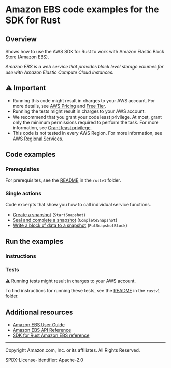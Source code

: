 # Amazon EBS code examples for the SDK for Rust

## Overview

Shows how to use the AWS SDK for Rust to work with Amazon Elastic Block Store (Amazon EBS).

<!--custom.overview.start-->
<!--custom.overview.end-->

_Amazon EBS is a web service that provides block level storage volumes for use with Amazon Elastic Compute Cloud instances._

## ⚠ Important

* Running this code might result in charges to your AWS account. For more details, see [AWS Pricing](https://aws.amazon.com/pricing/) and [Free Tier](https://aws.amazon.com/free/).
* Running the tests might result in charges to your AWS account.
* We recommend that you grant your code least privilege. At most, grant only the minimum permissions required to perform the task. For more information, see [Grant least privilege](https://docs.aws.amazon.com/IAM/latest/UserGuide/best-practices.html#grant-least-privilege).
* This code is not tested in every AWS Region. For more information, see [AWS Regional Services](https://aws.amazon.com/about-aws/global-infrastructure/regional-product-services).

<!--custom.important.start-->
<!--custom.important.end-->

## Code examples

### Prerequisites

For prerequisites, see the [README](../../README.md#Prerequisites) in the `rustv1` folder.


<!--custom.prerequisites.start-->
<!--custom.prerequisites.end-->

### Single actions

Code excerpts that show you how to call individual service functions.

- [Create a snapshot](src/bin/create-snapshot.rs#L34) (`StartSnapshot`)
- [Seal and complete a snapshot](src/bin/create-snapshot.rs#L73) (`CompleteSnapshot`)
- [Write a block of data to a snapshot](src/bin/create-snapshot.rs#L49) (`PutSnapshotBlock`)


<!--custom.examples.start-->
<!--custom.examples.end-->

## Run the examples

### Instructions


<!--custom.instructions.start-->
<!--custom.instructions.end-->



### Tests

⚠ Running tests might result in charges to your AWS account.


To find instructions for running these tests, see the [README](../../README.md#Tests)
in the `rustv1` folder.



<!--custom.tests.start-->
<!--custom.tests.end-->

## Additional resources

- [Amazon EBS User Guide](https://docs.aws.amazon.com/AWSEC2/latest/UserGuide/AmazonEBS.html)
- [Amazon EBS API Reference](https://docs.aws.amazon.com/AWSEC2/latest/APIReference/OperationList-query-ebs.html)
- [SDK for Rust Amazon EBS reference](https://docs.rs/aws-sdk-ebs/latest/aws_sdk_ebs/)

<!--custom.resources.start-->
<!--custom.resources.end-->

---

Copyright Amazon.com, Inc. or its affiliates. All Rights Reserved.

SPDX-License-Identifier: Apache-2.0